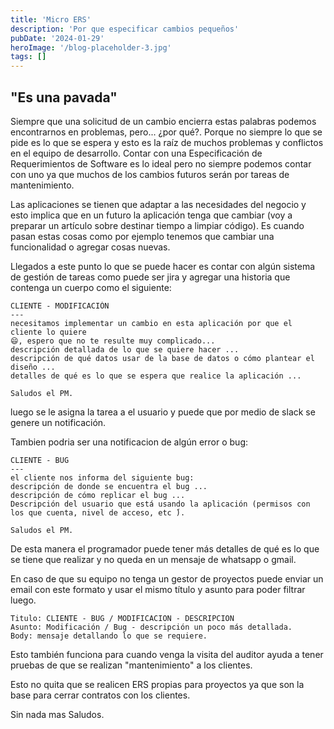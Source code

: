 ```yaml
---
title: 'Micro ERS'
description: 'Por que especificar cambios pequeños'
pubDate: '2024-01-29'
heroImage: '/blog-placeholder-3.jpg'
tags: []
---
```


## "Es una pavada"

Siempre que una solicitud de un cambio encierra estas palabras podemos encontrarnos en problemas, pero... ¿por qué?.
Porque no siempre lo que se pide es lo que se espera y esto es la raíz de muchos problemas y conflictos en el equipo de desarrollo. Contar con una Especificación de Requerimientos de Software es lo ideal pero no siempre podemos contar con uno ya que muchos de los cambios futuros serán por tareas de mantenimiento.

Las aplicaciones se tienen que adaptar a las necesidades del negocio y esto implica que en un futuro la aplicación tenga que cambiar (voy a preparar un artículo sobre destinar tiempo a limpiar código). Es cuando pasan estas cosas como por ejemplo tenemos que cambiar una funcionalidad o agregar cosas nuevas.

Llegados a este punto lo que se puede hacer es contar con algún sistema de gestión de tareas como puede ser jira y agregar una historia que contenga un cuerpo como el siguiente:

``` text
CLIENTE - MODIFICACIÓN
---
necesitamos implementar un cambio en esta aplicación por que el cliente lo quiere
😄, espero que no te resulte muy complicado...
descripción detallada de lo que se quiere hacer ...
descripción de qué datos usar de la base de datos o cómo plantear el diseño ...
detalles de qué es lo que se espera que realice la aplicación ...

Saludos el PM.
```

luego se le asigna la tarea a el usuario y puede que por medio de slack se genere un notificación.

Tambien podria ser una notificacion de algún error o bug:
```text
CLIENTE - BUG
---
el cliente nos informa del siguiente bug:
descripción de donde se encuentra el bug ...
descripción de cómo replicar el bug ...
Descripción del usuario que está usando la aplicación (permisos con los que cuenta, nivel de acceso, etc ́).

Saludos el PM.
```

De esta manera el programador puede tener más detalles de qué es lo que se tiene que realizar y no queda en un mensaje de whatsapp o gmail.

En caso de que su equipo no tenga un gestor de proyectos puede enviar un email con este formato y usar el mismo título y asunto para poder filtrar luego.

```text
Titulo: CLIENTE - BUG / MODIFICACION - DESCRIPCION
Asunto: Modificación / Bug - descripción un poco más detallada.
Body: mensaje detallando lo que se requiere.
```

Esto también funciona para cuando venga la visita del auditor ayuda a tener pruebas de que se realizan "mantenimiento" a los clientes.

Esto no quita que se realicen ERS propias para proyectos ya que son la base para cerrar contratos con los clientes.

Sin nada mas Saludos.


